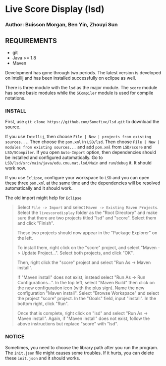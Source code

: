 # Live Score Display (lsd)
### Author: Buisson Morgan, Ben Yin, Zhouyi Sun 
## REQUIREMENTS

* git
* Java >= 1.8
* Maven

Development has gone through two periods. The latest version is developed on Intellij and has been installed successfully on eclipse as well.

There is three module with the `lsd` as the major module. The `score` module has some basic modules while the `SCompiler` module is used for compile notations.

### INSTALL

First, use `git clone https://github.com/Somefive/lsd.git` to download the source.

If you use `Intellij`, then choose `File | New | projects from existing sources...`. Then choose the `pom.xml` in `LSD/lsd`. Then choose `File | New | modules from existing sources...` and add `pom.xml` from `LSD/score` and `LSD/SCompiler`. If you open `Auto-Import` option, then dependencies should be installed and configured automatically. Go to `LSD/lsd/src/main/java/edu.cmu.mat.lsd/Main` and `run`/`debug` it. It should work now.

If you use `Eclipse`, configure your workspace to `LSD` and you can open these three `pom.xml` at the same time and the dependencies will be resolved automatically and it should work.

The old import might help for `Eclipse`

> Select `File -> Import` and select `Maven -> Existing Maven Projects`. Select
> the `livescoredisplay` folder as the "Root Directory" and make sure that there
> are two projects titled "lsd" and "score".  Select them and click "Finish".
>
> These two projects should now appear in the "Package Explorer" on the left.
>
> To install them, right click on the "score" project, and select
> "Maven -> Update Project...".  Select both projects, and click "OK".
>
> Then, right click the "score" project and select "Run As -> Maven install".
>
> If "Maven install" does not exist, instead select "Run As -> Run Configurations...".
> In the top left, select "Maven Build" then click on the new configuration icon
> (with the plus sign).  Name the new configuration "Maven install".  Select
> "Browse Workspace" and select the project "score" project. In the "Goals" field,
> input "install".  In the bottom right, click "Run".
>
> Once that is complete, right click on "lsd" and select "Run As -> Maven install".
> Again, if "Maven install" does not exist, follow the above instructions but replace
> "score" with "lsd".

### NOTICE

Sometimes, you need to choose the library path after you run the program. The `init.json`  file might causes some troubles. If it hurts, you can delete these `init.json` and it should works.